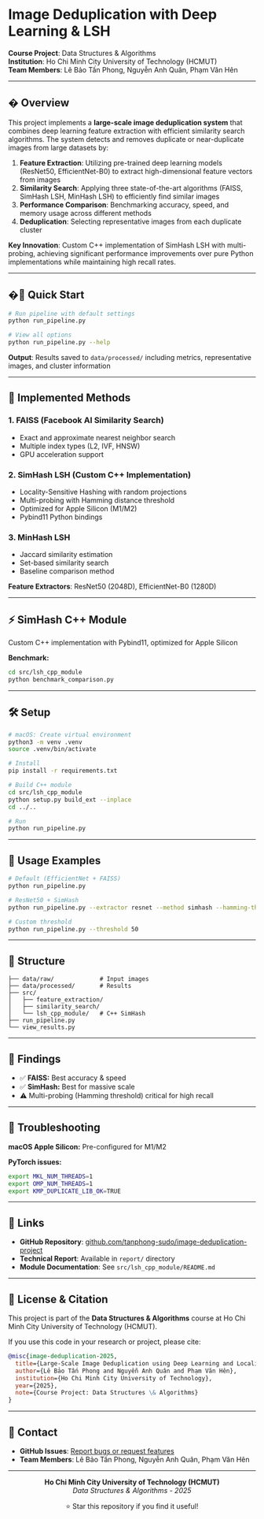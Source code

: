 # Image Deduplication with Deep Learning & LSH

**Course Project**: Data Structures & Algorithms  
**Institution**: Ho Chi Minh City University of Technology (HCMUT)  
**Team Members**: Lê Bảo Tấn Phong, Nguyễn Anh Quân, Phạm Văn Hên

---

## � Overview

This project implements a **large-scale image deduplication system** that combines deep learning feature extraction with efficient similarity search algorithms. The system detects and removes duplicate or near-duplicate images from large datasets by:

1. **Feature Extraction**: Utilizing pre-trained deep learning models (ResNet50, EfficientNet-B0) to extract high-dimensional feature vectors from images
2. **Similarity Search**: Applying three state-of-the-art algorithms (FAISS, SimHash LSH, MinHash LSH) to efficiently find similar images
3. **Performance Comparison**: Benchmarking accuracy, speed, and memory usage across different methods
4. **Deduplication**: Selecting representative images from each duplicate cluster

**Key Innovation**: Custom C++ implementation of SimHash LSH with multi-probing, achieving significant performance improvements over pure Python implementations while maintaining high recall rates.

---

## �🚀 Quick Start

```bash
# Run pipeline with default settings
python run_pipeline.py

# View all options
python run_pipeline.py --help
```

**Output**: Results saved to `data/processed/` including metrics, representative images, and cluster information

---

## 🎯 Implemented Methods

### 1. FAISS (Facebook AI Similarity Search)
- Exact and approximate nearest neighbor search
- Multiple index types (L2, IVF, HNSW)
- GPU acceleration support

### 2. SimHash LSH (Custom C++ Implementation)
- Locality-Sensitive Hashing with random projections
- Multi-probing with Hamming distance threshold
- Optimized for Apple Silicon (M1/M2)
- Pybind11 Python bindings

### 3. MinHash LSH
- Jaccard similarity estimation
- Set-based similarity search
- Baseline comparison method

**Feature Extractors**: ResNet50 (2048D), EfficientNet-B0 (1280D)

---

## ⚡ SimHash C++ Module

Custom C++ implementation with Pybind11, optimized for Apple Silicon

**Benchmark:**
```bash
cd src/lsh_cpp_module
python benchmark_comparison.py
```

---

## 🛠️ Setup

```bash
# macOS: Create virtual environment
python3 -m venv .venv
source .venv/bin/activate

# Install
pip install -r requirements.txt

# Build C++ module
cd src/lsh_cpp_module
python setup.py build_ext --inplace
cd ../..

# Run
python run_pipeline.py
```

---

## 📖 Usage Examples

```bash
# Default (EfficientNet + FAISS)
python run_pipeline.py

# ResNet50 + SimHash
python run_pipeline.py --extractor resnet --method simhash --hamming-threshold 6

# Custom threshold
python run_pipeline.py --threshold 50
```

---

## 📁 Structure

```
├── data/raw/             # Input images
├── data/processed/       # Results
├── src/
│   ├── feature_extraction/
│   ├── similarity_search/
│   └── lsh_cpp_module/   # C++ SimHash
├── run_pipeline.py
└── view_results.py
```

---

## 🎯 Findings

- ✅ **FAISS:** Best accuracy & speed
- ✅ **SimHash:** Best for massive scale
- ⚠️ Multi-probing (Hamming threshold) critical for high recall

---

## 🐛 Troubleshooting

**macOS Apple Silicon:** Pre-configured for M1/M2

**PyTorch issues:**
```bash
export MKL_NUM_THREADS=1
export OMP_NUM_THREADS=1
export KMP_DUPLICATE_LIB_OK=TRUE
```

---

## 🔗 Links

- **GitHub Repository**: [github.com/tanphong-sudo/image-deduplication-project](https://github.com/tanphong-sudo/image-deduplication-project)
- **Technical Report**: Available in `report/` directory
- **Module Documentation**: See `src/lsh_cpp_module/README.md`

---

## 📄 License & Citation

This project is part of the **Data Structures & Algorithms** course at Ho Chi Minh City University of Technology (HCMUT).

If you use this code in your research or project, please cite:

```bibtex
@misc{image-deduplication-2025,
  title={Large-Scale Image Deduplication using Deep Learning and Locality-Sensitive Hashing},
  author={Lê Bảo Tấn Phong and Nguyễn Anh Quân and Phạm Văn Hên},
  institution={Ho Chi Minh City University of Technology},
  year={2025},
  note={Course Project: Data Structures \& Algorithms}
}
```

---

## 📧 Contact

- **GitHub Issues**: [Report bugs or request features](https://github.com/tanphong-sudo/image-deduplication-project/issues)
- **Team Members**: Lê Bảo Tấn Phong, Nguyễn Anh Quân, Phạm Văn Hên

---

<div align="center">

**Ho Chi Minh City University of Technology (HCMUT)**  
*Data Structures & Algorithms - 2025*

⭐ Star this repository if you find it useful!

</div>
